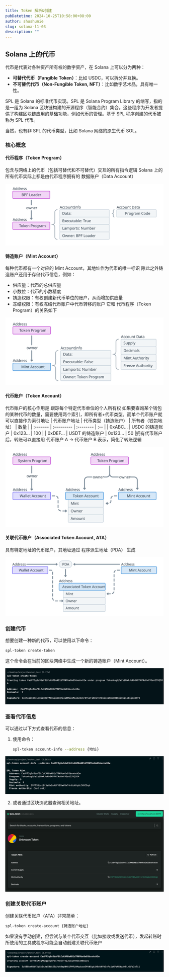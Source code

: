 ```yaml
---
title: Token 解析&创建
pubDatetime: 2024-10-25T10:58:00+08:00
author: shushunie
slug: solana-l1-03
description: ""
---
```


## Solana 上的代币

代币是代表对各种资产所有权的数字资产，在 Solana 上可以分为两种：

- **可替代代币（Fungible Token）**：比如 USDC，可以拆分并互换。
- **不可替代代币（Non-Fungible Token, NFT）**：比如数字艺术品，具有唯一性。

SPL 是 Solana 的标准代币实现。SPL 是 Solana Program Library 的缩写，指的是一组为 Solana 区块链构建的开源程序（智能合约）集合。这些程序为开发者提供了构建区块链应用的基础功能，例如代币的管理。基于 SPL 程序创建的代币被称为 SPL 代币。

当然，也有非 SPL 的代币类型，比如 Solana 网络的原生代币 SOL。

### 核心概念

#### 代币程序（Token Program）

包含与网络上的代币（包括可替代和不可替代）交互的所有指令逻辑
Solana 上的所有代币实际上都是由代币程序拥有的 数据账户（Data Account）

![alt text](../../assets/images/solana-l1-03/token-program.svg)

#### 铸造账户（Mint Account）

每种代币都有一个对应的 Mint Account，其地址作为代币的唯一标识
除此之外铸造账户还用于存储代币信息，例如：

- 供应量：代币的总供应量
- 小数位：代币的小数精度
- 铸造权限：有权创建新代币单位的账户，从而增加供应量
- 冻结权限：有权冻结代币账户中代币转移的账户
  它和 代币程序（Token Program）的关系如下

![alt text](../../assets/images/solana-l1-03/mint-account.svg)

#### 代币账户（Token Account）

代币账户的核心作用是 跟踪每个特定代币单位的个人所有权
如果要查询某个钱包的某种代币的数量，需要使用两个索引，即所有者+代币类型。而单个代币账户就可以直接作为索引地址
| 代币账户地址 | 代币类型（铸造账户） | 所有者（钱包地址） | 数量 |
| :------- | :--------- | :-------- | :-- |
| 0xABC... | USDC 的铸造账户 | 0x123... | 100 |
| 0xDEF... | USDT 的铸造账户 | 0x123... | 50 |拥有代币账户后，转账可以直接用 代币账户 A -> 代币账户 B 表示，简化了转账逻辑

![alt text](../../assets/images/solana-l1-03/token-account.svg)

#### 关联代币账户（Associated Token Account, ATA）

具有特定地址的代币账户，其地址通过 程序派生地址（PDA） 生成

![alt text](../../assets/images/solana-l1-03/associated-token-account.svg)

### 创建代币

想要创建一种新的代币，可以使用以下命令：

```bash
spl-token create-token
```

这个命令会在当前的区块网络中生成一个新的铸造账户（Mint Account）。

![alt text](../../assets/images/solana-l1-03/create-token.png)

### 查看代币信息

可以通过以下方式查看代币的信息：

1. 使用命令：

   ```bash
   spl-token account-info --address {地址}
   ```

![alt text](../../assets/images/solana-l1-03/token-info.png)

2. 或者通过区块浏览器查询相关地址。

![alt text](../../assets/images/solana-l1-03/solana-explorer.png)

### 创建关联代币账户

创建关联代币账户（ATA）非常简单：

```bash
spl-token create-account {铸造账户地址}
```

如果没有手动创建，但尝试与某个代币交互（比如接收或发送代币），发起转账时所使用的工具或程序可能会自动创建关联代币账户

![alt text](../../assets/images/solana-l1-03/create-associated-token-account.png)
